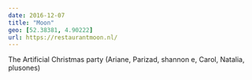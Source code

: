```yaml
---
date: 2016-12-07
title: "Moon"
geo: [52.38381, 4.90222]
url: https://restaurantmoon.nl/
---
```


The Artificial Christmas party (Ariane, Parizad, shannon e, Carol, Natalia, plusones)
